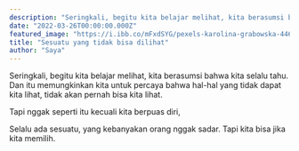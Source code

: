 ```yaml
---
description: "Seringkali, begitu kita belajar melihat, kita berasumsi bahwa kita selalu tahu"
date: "2022-03-26T00:00:00.000Z"
featured_image: "https://i.ibb.co/mFxdSYG/pexels-karolina-grabowska-4468154.jpg"
title: "Sesuatu yang tidak bisa dilihat"
author: "Saya"
---
```


Seringkali, begitu kita belajar melihat, kita berasumsi bahwa kita selalu tahu. Dan itu memungkinkan kita untuk percaya bahwa hal-hal yang tidak dapat kita lihat, tidak akan pernah bisa kita lihat.

Tapi nggak seperti itu kecuali kita berpuas diri,

Selalu ada sesuatu, yang kebanyakan orang nggak sadar. Tapi kita bisa jika kita memilih.

